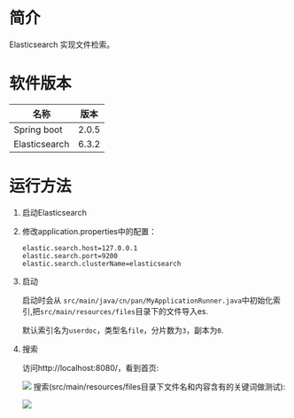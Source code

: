 # 简介

Elasticsearch 实现文件检索。

# 软件版本

| 名称          | 版本  |
| ------------- | ----- |
| Spring boot   | 2.0.5 |
| Elasticsearch | 6.3.2 |

# 运行方法

1. 启动Elasticsearch

2. 修改application.properties中的配置：

   ```properties
   elastic.search.host=127.0.0.1
   elastic.search.port=9200
   elastic.search.clusterName=elasticsearch
   ```

3. 启动

   启动时会从  `src/main/java/cn/pan/MyApplicationRunner.java`中初始化索引,把`src/main/resources/files`目录下的文件导入es.

   默认索引名为`userdoc`，类型名`file`，分片数为`3`，副本为`0`.

4. 搜索

   访问http://localhost:8080/，看到首页:

   ![](/Users/pan/github/esfilesearch/imgs/1.png)
    搜索(src/main/resources/files目录下文件名和内容含有的关键词做测试):

    ![](/Users/pan/github/esfilesearch/imgs/2.png)

